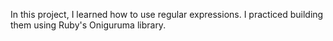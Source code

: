 In this project, I learned how to use regular expressions. I practiced building them using Ruby's Oniguruma library.
